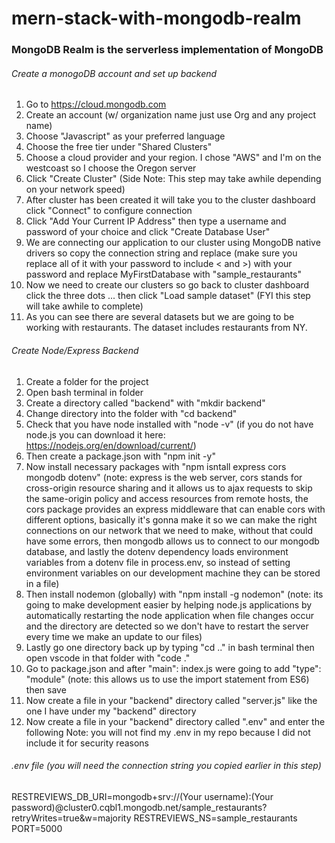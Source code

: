 # mern-stack-with-mongodb-realm

### MongoDB Realm is the serverless implementation of MongoDB

###### Create a monogoDB account and set up backend

1. Go to https://cloud.mongodb.com
2. Create an account (w/ organization name just use <FirstName> Org and any project name)
3. Choose "Javascript" as your preferred language
4. Choose the free tier under "Shared Clusters"
5. Choose a cloud provider and your region. I chose "AWS" and I'm on the westcoast so I choose the Oregon server
6. Click "Create Cluster" (Side Note: This step may take awhile depending on your network speed)
7. After cluster has been created it will take you to the cluster dashboard click "Connect" to configure connection
8. Click "Add Your Current IP Address" then type a username and password of your choice and click "Create Database User"
9. We are connecting our application to our cluster using MongoDB native drivers so copy the connection string and replace <password> (make sure you replace all of it with your password to include < and >) with your password and replace MyFirstDatabase with "sample_restaurants"
10. Now we need to create our clusters so go back to cluster dashboard click the three dots ... then click "Load sample dataset" (FYI this step will take awhile to complete)
11. As you can see there are several datasets but we are going to be working with restaurants. The dataset includes restaurants from NY.

###### Create Node/Express Backend

1. Create a folder for the project
2. Open bash terminal in folder
3. Create a directory called "backend" with "mkdir backend"
4. Change directory into the folder with "cd backend"
5. Check that you have node installed with "node -v" (if you do not have node.js you can download it here: https://nodejs.org/en/download/current/)
6. Then create a package.json with "npm init -y"
7. Now install necessary packages with "npm isntall express cors mongodb dotenv" (note: express is the web server, cors stands for cross-origin resource sharing and it allows us to ajax requests to skip the same-origin policy and access resources from remote hosts, the cors package provides an express middleware that can enable cors with different options, basically it's gonna make it so we can make the right connections on our network that we need to make, without that could have some errors, then mongodb allows us to connect to our mongodb database, and lastly the dotenv dependency loads environment variables from a dotenv file in process.env, so instead of setting environment variables on our development machine they can be stored in a file)
8. Then install nodemon (globally) with "npm install -g nodemon" (note: its going to make development easier by helping node.js applications by automatically restarting the node application when file changes occur and the directory are detected so we don't have to restart the server every time we make an update to our files)
9. Lastly go one directory back up by typing "cd .." in bash terminal then open vscode in that folder with "code ."
10. Go to package.json and after "main": index.js were going to add "type": "module" (note: this allows us to use the import statement from ES6) then save
11. Now create a file in your "backend" directory called "server.js" like the one I have under my "backend" directory
12. Now create a file in your "backend" directory called ".env" and enter the following
    Note: you will not find my .env in my repo because I did not include it for security reasons

###### .env file (you will need the connection string you copied earlier in this step)

RESTREVIEWS_DB_URI=mongodb+srv://(Your username):(Your password)@cluster0.cqbl1.mongodb.net/sample_restaurants?retryWrites=true&w=majority
RESTREVIEWS_NS=sample_restaurants
PORT=5000
